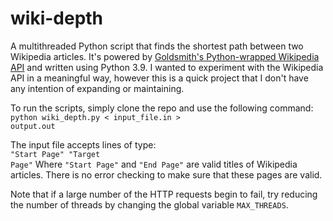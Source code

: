 wiki-depth
==========

A multithreaded Python script that finds the shortest path between two Wikipedia articles. It's powered by 
<a href = "https://github.com/goldsmith/Wikipedia">Goldsmith's Python-wrapped Wikipedia API</a> and written using Python 3.9. I wanted to experiment with the Wikipedia API in a meaningful way, however this is a quick project that I don't have any intention of expanding or maintaining.
 
To run the scripts, simply clone the repo and use the following command:<br>
<code>python wiki_depth.py < input_file.in > output.out</code>

The input file accepts lines of type:<br>
<code>"Start Page" "Target Page"</code>
Where <code>"Start Page"</code> and <code>"End Page"</code> are valid titles of Wikipedia articles. There is no error checking to make sure that these pages are valid.

Note that if a large number of the HTTP requests begin to fail, try reducing the number of threads by changing the global variable <code>MAX_THREADS</code>.